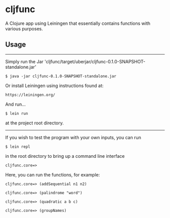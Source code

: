 # cljfunc

A Clojure app using Leiningen that essentially contains functions with various purposes.

## Usage

---

Simply run the Jar 'cljfunc/target/uberjar/cljfunc-0.1.0-SNAPSHOT-standalone.jar'
    
    $ java -jar cljfunc-0.1.0-SNAPSHOT-standalone.jar

Or install Leiningen using instructions found at: 

    https://leiningen.org/

And run...
    
    $ lein run

at the project root directory.

---

If you wish to test the program with your own inputs, you can run
    
    $ lein repl

in the root directory to bring up a command line interface
    
    cljfunc.core=>

Here, you can run the functions, for example:
    
    cljfunc.core=> (addSequential n1 n2)
    
    cljfunc.core=> (palindrome "word")
    
    cljfunc.core=> (quadratic a b c)
    
    cljfunc.core=> (groupNames)


